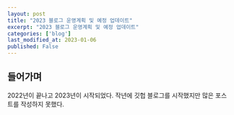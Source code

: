 ```yaml
---
layout: post
title: "2023 블로그 운영계획 및 예정 업데이트"
excerpt: "2023 블로그 운영계획 및 예정 업데이트"
categories: ['blog']
last_modified_at: 2023-01-06
published: False
---
```


## 들어가며

2022년이 끝나고 2023년이 시작되었다. 작년에 깃헙 블로그를 시작했지만 많은 포스트를 작성하지 못했다. 
